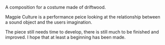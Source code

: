 A composition for a costume made of driftwood.

Magpie Culture is a performance peice looking at the relationship between a sound object and the users imagination. 

The piece still needs time to develop, there is still much to be finished and improved. I hope that at least a beginning has been made.
